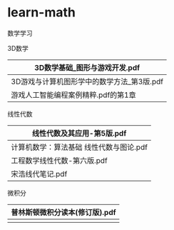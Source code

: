 # learn-math
数学学习



3D数学

| 3D数学基础_图形与游戏开发.pdf              |
| ------------------------------------------ |
| 3D游戏与计算机图形学中的数学方法_第3版.pdf |
| 游戏人工智能编程案例精粹.pdf的第1章        |

线性代数

| 线性代数及其应用-第5版.pdf              |
| --------------------------------------- |
| 计算机数学：算法基础 线性代数与图论.pdf |
| 工程数学线性代数-第六版.pdf             |
| 宋浩线代笔记.pdf                        |

微积分

| 普林斯顿微积分读本(修订版).pdf |
| ------------------------------ |
|                                |

